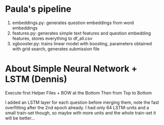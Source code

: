 Paula's pipeline
====

1. embeddings.py: generates question embeddings from word embeddings
2. features.py: generates simple text features and question embedding features, stores everything to df_all.csv
3. xgbooster.py: trains linear model with boosting, parameters obtained with grid search, generates submission file

About Simple Neural Network + LSTM (Dennis)
=====

Execute first Helper Files + BOW at the Bottom
Then from Top to Bottom

I added an LSTM layer for each question before merging them, note the fast overfitting after the 2nd epoch already.
I had only 64 LSTM-units and a small train-set though, so maybe with more units and the whole train-set it will be better...
